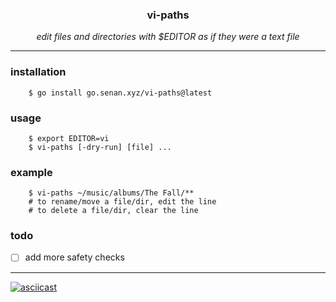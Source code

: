 <h3 align=center><b>vi-paths</b></h3>
<p align=center><i>edit files and directories with $EDITOR as if they were a text file</i></p>

---

### installation

```shell
    $ go install go.senan.xyz/vi-paths@latest
```

### usage

```shell
    $ export EDITOR=vi
    $ vi-paths [-dry-run] [file] ...
```

### example

```shell
    $ vi-paths ~/music/albums/The Fall/**
    # to rename/move a file/dir, edit the line
    # to delete a file/dir, clear the line
```

### todo

- [ ] add more safety checks

---

[![asciicast](https://asciinema.org/a/TOtkyLZHceizsfHNlHBdk1Jzs.svg)](https://asciinema.org/a/TOtkyLZHceizsfHNlHBdk1Jzs)
